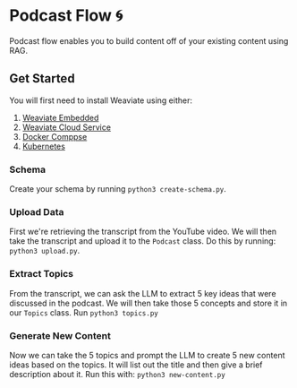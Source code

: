 # Podcast Flow 🌀

Podcast flow enables you to build content off of your existing content using RAG. 

## Get Started
You will first need to install Weaviate using either:
1. [Weaviate Embedded](https://weaviate.io/developers/weaviate/installation/embedded)
2. [Weaviate Cloud Service](https://console.weaviate.cloud)
3. [Docker Comppse](https://weaviate.io/developers/weaviate/installation/docker-compose)
4. [Kubernetes](https://weaviate.io/developers/weaviate/installation/kubernetes)

### Schema 
Create your schema by running `python3 create-schema.py`.

### Upload Data
First we're retrieving the transcript from the YouTube video. We will then take the transcript and upload it to the `Podcast` class. Do this by running: `python3 upload.py`.

### Extract Topics 
From the transcript, we can ask the LLM to extract 5 key ideas that were discussed in the podcast. We will then take those 5 concepts and store it in our `Topics` class. 
Run `python3 topics.py`

### Generate New Content 
Now we can take the 5 topics and prompt the LLM to create 5 new content ideas based on the topics. It will list out the title and then give a brief description about it. Run this with:
`python3 new-content.py`

